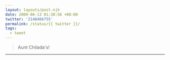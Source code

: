 ```yaml
---
layout: layouts/post.njk
date: 2009-06-13 01:30:56 +00:00
twitter: '2148466755'
permalink: /status/{{ twitter }}/
tags: 
  - tweet
---
```


> Aunt Chilada's!

---
